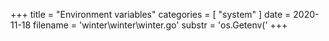 +++
title = "Environment variables"
categories = [ "system" ]
date = 2020-11-18
filename = 'winter\winter\winter.go'
substr = 'os.Getenv('
+++
